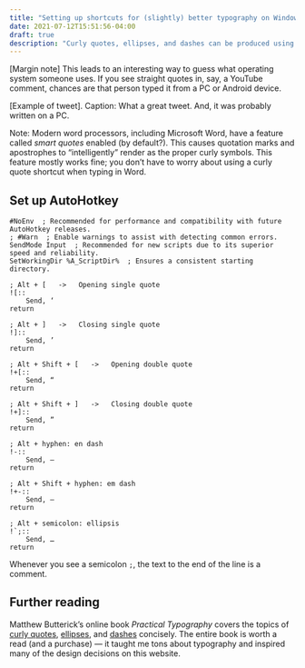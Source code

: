```yaml
---
title: "Setting up shortcuts for (slightly) better typography on Windows"
date: 2021-07-12T15:51:56-04:00
draft: true
description: "Curly quotes, ellipses, and dashes can be produced using simple shortcuts on MacOS. You can use a simple AutoHotkey script to make these important typographic symbols available on Windows."
---
```


[Margin note] This leads to an interesting way to guess what operating system someone uses. If you see straight quotes in, say, a YouTube comment, chances are that person typed it from a PC or Android device.

[Example of tweet]. Caption: What a great tweet. And, it was probably written on a PC.

Note: Modern word processors, including Microsoft Word, have a feature called _smart quotes_ enabled (by default?). This causes quotation marks and apostrophes to “intelligently” render as the proper curly symbols. This feature mostly works fine; you don’t have to worry about using a curly quote shortcut when typing in Word.

## Set up AutoHotkey

```ahk
#NoEnv  ; Recommended for performance and compatibility with future AutoHotkey releases.
; #Warn  ; Enable warnings to assist with detecting common errors.
SendMode Input  ; Recommended for new scripts due to its superior speed and reliability.
SetWorkingDir %A_ScriptDir%  ; Ensures a consistent starting directory.

; Alt + [   ->   Opening single quote
![::
    Send, ‘
return

; Alt + ]   ->   Closing single quote
!]::
    Send, ’
return

; Alt + Shift + [   ->   Opening double quote
!+[::
    Send, “
return

; Alt + Shift + ]   ->   Closing double quote
!+]::
    Send, ”
return

; Alt + hyphen: en dash
!-::
    Send, –
return

; Alt + Shift + hyphen: em dash
!+-::
    Send, —
return

; Alt + semicolon: ellipsis
!`;::
    Send, …
return
```

Whenever you see a semicolon `;`, the text to the end of the line is a comment.

## Further reading

Matthew Butterick’s online book _Practical Typography_ covers the topics of [curly quotes](https://practicaltypography.com/straight-and-curly-quotes.html), [ellipses](https://practicaltypography.com/ellipses.html), and [dashes](https://practicaltypography.com/hyphens-and-dashes.html) concisely. The entire book is worth a read (and a purchase) — it taught me tons about typography and inspired many of the design decisions on this website.
